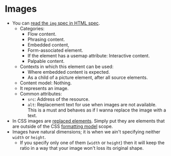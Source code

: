 # Images

- You can [read the `img` spec in HTML spec](https://html.spec.whatwg.org/multipage/embedded-content.html#the-img-element).
  - Categories:
    - Flow content.
    - Phrasing content.
    - Embedded content,
    - Form-associated element.
    - If the element has a usemap attribute: Interactive content.
    - Palpable content.
  - Contexts in which this element can be used:
    - Where embedded content is expected.
    - As a child of a picture element, after all source elements.
  - Content model: Nothing.
  - It represents an image.
  - Common attributes:
    - `src`: Address of the resource.
    - `alt`: Replacement text for use when images are not available. This is a must and behaves as if I wanna replace the image with a text.
- In CSS images are [replaced elements](https://drafts.csswg.org/css-display-3/#replaced-element). Simply put they are elements that are outside of the CSS [formatting model](../14-box-model/formatting-boxes.png) scope.
- Images have natural dimensions; it is when we ain't specifying neither `width` or `height`.
  - If you specify only one of them (`width` or `height`) then it will keep the ratio in a way that your image won't loss its original shape.

